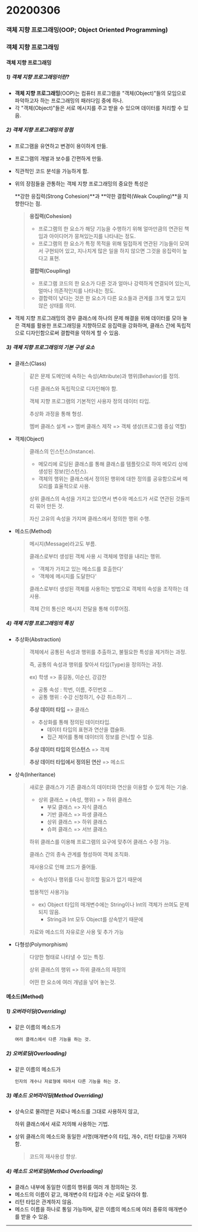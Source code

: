 # 20200306

### 객체 지향 프로그래밍(OOP; Object Oriented Programming)

### 객체 지향 프로그래밍



#### 객체 지향 프로그래밍

##### 1) 객체 지향 프로그래밍이란?

- **객체 지향 프로그래밍**(OOP)는 컴퓨터 프로그램을 "객체(Object)"들의 모임으로 파악하고자 하는 프로그래밍의 패러다임 중에 하나.
- 각 "객체(Object)"들은 서로 메시지를 주고 받을 수 있으며 데이터를 처리할 수 있음.



##### 2) 객체 지향 프로그래밍의 장점

- 프로그램을 유연하고 변경이 용이하게 만듦.
- 프로그램의 개발과 보수를 간편하게 만듦.
- 직관적인 코드 분석을 가능하게 함.



- 위의 장점들을 관통하는 객체 지향 프로그래밍의 중요한 특성은 

  **강한 응집력(Strong Cohesion)**과 **약한 결합력(Weak Coupling)**을 지향한다는 점.

  > **응집력(Cohesion)** 
  >
  > - 프로그램의 한 요소가 해당 기능을 수행하기 위해 얼마만큼의 연관된 책임과 아이디어가 뭉쳐있는지를 나타내는 정도.
  > - 프로그램의 한 요소가 특정 목적을 위해 밀접하게 연관된 기능들이 모여서 구현되어 있고, 지나치게 많은 일을 하지 않으면 그것을 응집력이 높다고 표현.
  >
  > **결합력(Coupling)**
  >
  > - 프로그램 코드의 한 요소가 다른 것과 얼마나 강력하게 연결되어 있는지, 얼마나 의존적인지를 나타내는 정도.
  > - 결합력이 낮다는 것은 한 요소가 다른 요소들과 관계를 크게 맺고 있지 않은 상태를 의미.

- 객체 지향 프로그래밍의 경우 클래스에 하나의 문제 해결을 위해 데이터를 모아 놓은 객체를 활용한 프로그래밍을 지향하므로 응집력을 강화하며, 클래스 간에 독립적으로 디자인함으로써 결합력을 약하게 할 수 있음.



##### 3) 객체 지향 프로그래밍의 기본 구성 요소

- 클래스(Class)

  > 같은 문제 도메인에 속하는 속성(Attribute)과 행위(Behavior)를 정의.
  >
  > 다른 클래스와 독립적으로 디자인해야 함.
  >
  > 객체 지향 프로그램의 기본적인 사용자 정의 데이터 타입.
  >
  > 추상화 과정을 통해 형성.
  >
  > 멤버 클래스 설계 => 멤버 클래스 제작 => 객체 생성(프로그램 중심 역할)

- 객체(Object)

  > 클래스의 인스턴스(Instance).
  >
  > - 메모리에 로딩된 클래스를 통해 클래스를 템플릿으로 하여 메모리 상에 생성된 정보(인스턴스).
  > - 객체의 행위는 클래스에서 정의된 행위에 대한 정의를 공유함으로써 메모리를 효율적으로 사용.
  >
  > 상위 클래스의 속성을 가지고 있으면서 변수와 메소드가 서로 연관된 것들끼리 묶어 만든 것.
  >
  > 자신 고유의 속성을 가지며 클래스에서 정의한 행위 수행.

- 메소드(Method)

  > 메시지(Message)라고도 부름.
  >
  > 클래스로부터 생성된 객체 사용 시 객체에 명령을 내리는 행위.
  >
  > - '객체가 가지고 있는 메소드를 호출한다'
  > - '객체에 메시지를 도달한다'
  >
  > 클래스로부터 생성된 객체를 사용하는 방법으로 객체의 속성을 조작하는 데 사용.
  >
  > 객체 간의 통신은 메시지 전달을 통해 이루어짐.



##### 4) 객체 지향 프로그래밍의 특징

* 추상화(Abstraction)

  > 객체에서 공통된 속성과 행위를 추출하고, 불필요한 특성을 제거하는 과정.
  >
  > 즉, 공통의 속성과 행위를 찾아서 타입(Type)을 정의하는 과정.
  >
  > ex) 학생 => 홍길동, 이순신, 강감찬
  >
  > - 공통 속성 : 학번, 이름, 주민번호 ...
  > - 공통 행위 : 수강 신청하기, 수강 취소하기 ...
  >
  > **추상 데이터 타입** => 클래스
  >
  > - 추상화를 통해 정의된 데이터타입.
  >   - 데이터 타입의 표현과 연산을 캡슐화.
  >   - 접근 제어를 통해 데이터의 정보를 은닉할 수 있음. 
  >
  > **추상 데이터 타입의 인스턴스** => 객체
  >
  > **추상 데이터 타입에서 정의된 연산** =>  메소드

* 상속(Inheritance)

  > 새로운 클래스가 기존 클래스의 데이터와 연산을 이용할 수 있게 하는 기술.
  >
  > - 상위 클래스 = (속성, 행위) = > 하위 클래스
  >   - 부모 클래스 => 자식 클래스
  >   - 기반 클래스 => 파생 클래스
  >   - 상위 클래스 => 하위 클래스
  >   - 슈퍼 클래스 => 서브 클래스
  >
  > 하위 클래스를 이용해 프로그램의 요구에 맞추어 클래스 수정 가능.
  >
  > 클래스 간의 종속 관계를 형성하여 객체 조직화.
  >
  > 재사용으로 인해 코드가 줄어듦.
  >
  > - 속성이나 행위를 다시 정의할 필요가 없기 때문에
  >
  > 범용적인 사용가능
  >
  > - ex) Object 타입의 매개변수에는 String이나 Int의 객체가 쓰여도 문제되지 않음.
  >   - String과 Int 모두 Object를 상속받기 때문에
  >
  > 자료와 메소드의 자유로운 사용 및 추가 가능

* 다형성(Polymorphism)

  > 다양한 형태로 나타낼 수 있는 특징.
  >
  > 상위 클래스의 행위 => 하위 클래스의 재정의
  >
  > 어떤 한 요소에 여러 개념을 넣어 놓는것.



#### 메소드(Method)

##### 1) 오버라이딩(Overriding)

* 같은 이름의 메소드가

  `여러 클래스에서 다른 기능을 하는 것.`



##### 2) 오버로딩(Overloading)

* 같은 이름의 메소드가

  `인자의 개수나 자료형에 따라서 다른 기능을 하는 것.`



##### 3) 메소드 오버라이딩(Method Overriding)

* 상속으로 물려받은 자료나 메소드를 그대로 사용하지 않고,

  하위 클래스에서 새로 저의해 사용하는 기법.

* 상위 클래스의 메소드와 동일한 서명(매개변수의 타입, 개수, 리턴 타입)을 가져야 함.

  > 코드의 재사용성 향상.



##### 4) 메소드 오버로딩(Method Overloading)

* 클래스 내부에 동일한 이름의 행위를 여러 개 정의하는 것.
* 메소드의 이름이 같고, 매개변수의 타입과 수는 서로 달라야 함.
* 리턴 타입은 관계하지 않음.
* 메소드 이름을 하나로 통일 가능하며, 같은 이름의 메소드에 여러 종류의 매개변수를 받을 수 있음.



---

